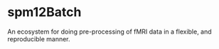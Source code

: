 # spm12Batch
An ecosystem for doing pre-processing of fMRI data in a flexible, and reproducible manner. 
